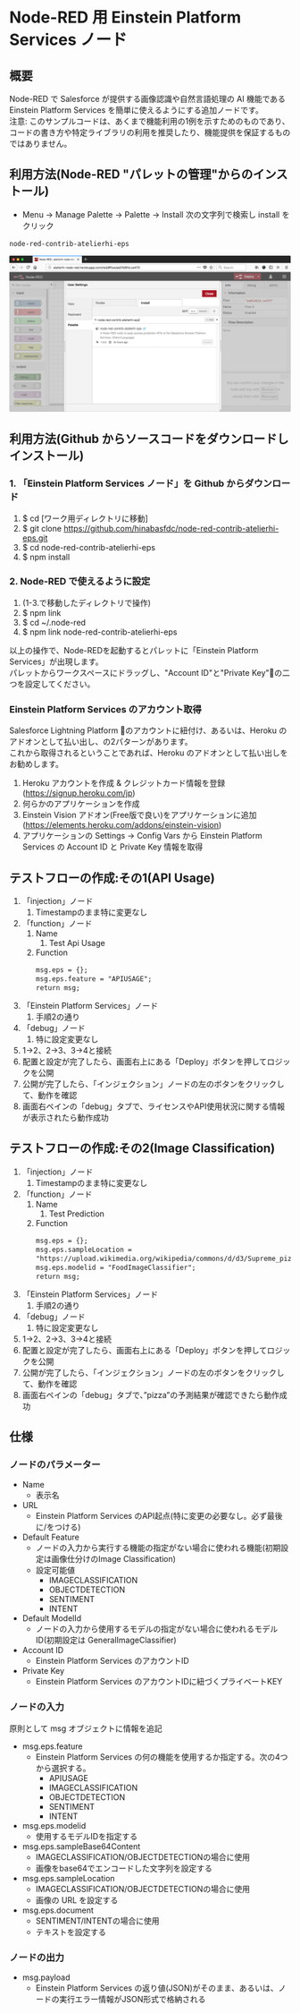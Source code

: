 # Node-RED 用 Einstein Platform Services ノード
## 概要
Node-RED で Salesforce が提供する画像認識や自然言語処理の AI 機能である Einstein Platform Services を簡単に使えるようにする追加ノードです。  
注意: このサンプルコードは、あくまで機能利用の1例を示すためのものであり、コードの書き方や特定ライブラリの利用を推奨したり、機能提供を保証するものではありません。
## 利用方法(Node-RED "パレットの管理"からのインストール)
* Menu -> Manage Palette -> Palette -> Install 次の文字列で検索し install をクリック
```
node-red-contrib-atelierhi-eps
```
![パレット管理からのインストール](_res/eps_node-red-installfrompalette.png)
## 利用方法(Github からソースコードをダウンロードしインストール)
### 1. 「Einstein Platform Services ノード」を Github からダウンロード
1. $ cd [ワーク用ディレクトリに移動]
2. $ git clone https://github.com/hinabasfdc/node-red-contrib-atelierhi-eps.git
3. $ cd node-red-contrib-atelierhi-eps
4. $ npm install
### 2. Node-RED で使えるように設定
1. (1-3.で移動したディレクトリで操作)
2. $ npm link
3. $ cd ~/.node-red
4. $ npm link node-red-contrib-atelierhi-eps

以上の操作で、Node-REDを起動するとパレットに「Einstein Platform Services」が出現します。  
パレットからワークスペースにドラッグし、"Account ID"と"Private Key"の二つを設定してください。

### Einstein Platform Services のアカウント取得
Salesforce Lightning Platform のアカウントに紐付け、あるいは、Heroku のアドオンとして払い出し、の2パターンがあります。  
これから取得されるということであれば、Heroku のアドオンとして払い出しをお勧めします。

1. Heroku アカウントを作成 & クレジットカード情報を登録 (https://signup.heroku.com/jp)
2. 何らかのアプリケーションを作成
3. Einstein Vision アドオン(Free版で良い)をアプリケーションに追加(https://elements.heroku.com/addons/einstein-vision)
4. アプリケーションの Settings -> Config Vars から Einstein Platform Services の Account ID と Private Key 情報を取得

## テストフローの作成:その1(API Usage)
1. 「injection」ノード
    1. Timestampのまま特に変更なし
2. 「function」ノード
    1. Name
        1. Test Api Usage
    2. Function 
        ```
        msg.eps = {};
        msg.eps.feature = "APIUSAGE";
        return msg;
        ```
3. 「Einstein Platform Services」ノード
    1. 手順2の通り
4. 「debug」ノード
    1. 特に設定変更なし
5. 1→2、2→3、3→4と接続
6. 配置と設定が完了したら、画面右上にある「Deploy」ボタンを押してロジックを公開
7. 公開が完了したら、「インジェクション」ノードの左のボタンをクリックして、動作を確認
8. 画面右ペインの「debug」タブで、ライセンスやAPI使用状況に関する情報が表示されたら動作成功

## テストフローの作成:その2(Image Classification)
1. 「injection」ノード
    1. Timestampのまま特に変更なし
2. 「function」ノード
    1. Name
        1. Test Prediction
    2. Function
        ```
        msg.eps = {};
        msg.eps.sampleLocation = "https://upload.wikimedia.org/wikipedia/commons/d/d3/Supreme_pizza.jpg";
        msg.eps.modelid = "FoodImageClassifier";
        return msg;
        ```
3. 「Einstein Platform Services」ノード
    1. 手順2の通り
4. 「debug」ノード
    1. 特に設定変更なし
5. 1→2、2→3、3→4と接続
6. 配置と設定が完了したら、画面右上にある「Deploy」ボタンを押してロジックを公開
7. 公開が完了したら、「インジェクション」ノードの左のボタンをクリックして、動作を確認
8. 画面右ペインの「debug」タブで、”pizza”の予測結果が確認できたら動作成功

## 仕様
### ノードのパラメーター
* Name
    * 表示名
* URL
    * Einstein Platform Services のAPI起点(特に変更の必要なし。必ず最後に/をつける)
* Default Feature
    * ノードの入力から実行する機能の指定がない場合に使われる機能(初期設定は画像仕分けのImage Classification)
    * 設定可能値
        * IMAGECLASSIFICATION
        * OBJECTDETECTION
        * SENTIMENT
        * INTENT
* Default ModelId
    * ノードの入力から使用するモデルの指定がない場合に使われるモデルID(初期設定は GeneralImageClassifier)
* Account ID
    * Einstein Platform Services のアカウントID
* Private Key
    * Einstein Platform Services のアカウントIDに紐づくプライベートKEY

### ノードの入力
原則として msg オブジェクトに情報を追記

* msg.eps.feature
    * Einstein Platform Services の何の機能を使用するか指定する。次の4つから選択する。
        * APIUSAGE
        * IMAGECLASSIFICATION
        * OBJECTDETECTION
        * SENTIMENT
        * INTENT
* msg.eps.modelid
    * 使用するモデルIDを指定する
* msg.eps.sampleBase64Content
    * IMAGECLASSIFICATION/OBJECTDETECTIONの場合に使用
    * 画像をbase64でエンコードした文字列を設定する
* msg.eps.sampleLocation
    * IMAGECLASSIFICATION/OBJECTDETECTIONの場合に使用
    * 画像の URL を設定する
* msg.eps.document
    * SENTIMENT/INTENTの場合に使用
    * テキストを設定する

### ノードの出力
* msg.payload
    * Einstein Platform Services の返り値(JSON)がそのまま、あるいは、ノードの実行エラー情報がJSON形式で格納される